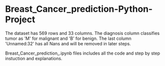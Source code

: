 # **Breast_Cancer_prediction-Python-Project**


The dataset has 569 rows and 33 columns. The diagnosis column classifies tumor as 'M' for malignant and 'B' for benign. The last column 'Unnamed:32' has all Nans and will be removed in later steps.

Breast_Cancer_prediction_.ipynb files includes all the code and step by step instuction and explanations.
